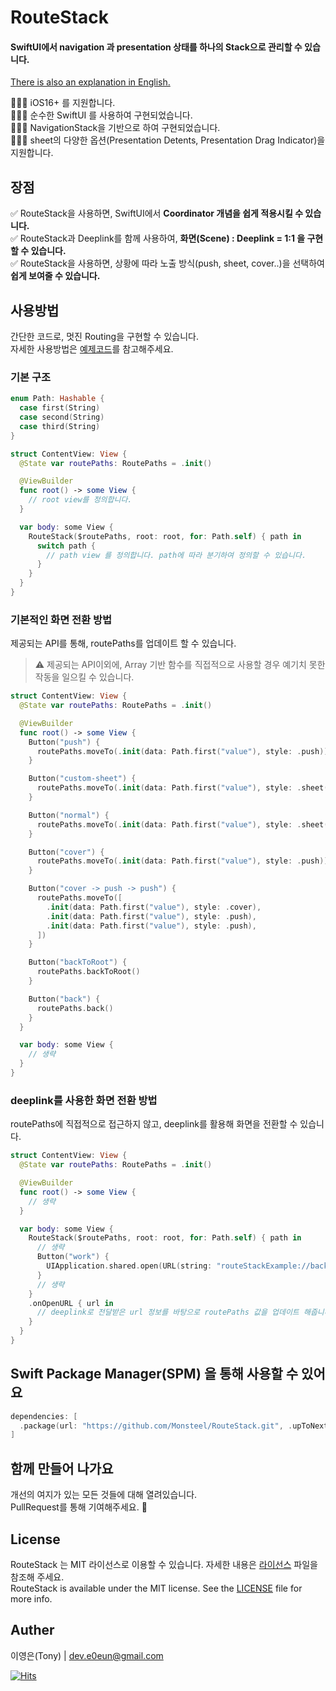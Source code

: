 # RouteStack

#### SwiftUI에서 navigation 과 presentation 상태를 하나의 Stack으로 관리할 수 있습니다.

[There is also an explanation in English.](https://github.com/Monsteel/RouteStack/tree/main/README_EN.md)

💁🏻‍♂️ iOS16+ 를 지원합니다.<br>
💁🏻‍♂️ 순수한 SwiftUI 를 사용하여 구현되었습니다.<br>
💁🏻‍♂️ NavigationStack을 기반으로 하여 구현되었습니다.<br>
💁🏻‍♂️ sheet의 다양한 옵션(Presentation Detents, Presentation Drag Indicator)을 지원합니다.<br>

## 장점

✅ RouteStack을 사용하면, SwiftUI에서 **Coordinator 개념을 쉽게 적용시킬 수 있습니다.**<br>
✅ RouteStack과 Deeplink를 함께 사용하여, **화면(Scene) : Deeplink = 1:1 을 구현할 수 있습니다.**<br>
✅ RouteStack을 사용하면, 상황에 따라 노출 방식(push, sheet, cover..)을 선택하여 **쉽게 보여줄 수 있습니다.**<br>

## 사용방법

간단한 코드로, 멋진 Routing을 구현할 수 있습니다.<br>
자세한 사용방법은 [예제코드](https://github.com/Monsteel/RouteStack/tree/main/Example)를 참고해주세요.

### 기본 구조

```swift
enum Path: Hashable {
  case first(String)
  case second(String)
  case third(String)
}

struct ContentView: View {
  @State var routePaths: RoutePaths = .init()

  @ViewBuilder
  func root() -> some View {
    // root view를 정의합니다.
  }

  var body: some View {
    RouteStack($routePaths, root: root, for: Path.self) { path in
      switch path {
        // path view 를 정의합니다. path에 따라 분기하여 정의할 수 있습니다.
      }
    }
  }
}
```

### 기본적인 화면 전환 방법

제공되는 API를 통해, routePaths를 업데이트 할 수 있습니다.

> ⚠️ 제공되는 API이외에, Array 기반 함수를 직접적으로 사용할 경우 예기치 못한 작동을 일으킬 수 있습니다.

```swift
struct ContentView: View {
  @State var routePaths: RoutePaths = .init()

  @ViewBuilder
  func root() -> some View {
    Button("push") {
      routePaths.moveTo(.init(data: Path.first("value"), style: .push))
    }

    Button("custom-sheet") {
      routePaths.moveTo(.init(data: Path.first("value"), style: .sheet([.medium, .large], .visible)))
    }

    Button("normal") {
      routePaths.moveTo(.init(data: Path.first("value"), style: .sheet()))
    }

    Button("cover") {
      routePaths.moveTo(.init(data: Path.first("value"), style: .push))
    }

    Button("cover -> push -> push") {
      routePaths.moveTo([
        .init(data: Path.first("value"), style: .cover),
        .init(data: Path.first("value"), style: .push),
        .init(data: Path.first("value"), style: .push),
      ])
    }

    Button("backToRoot") {
      routePaths.backToRoot()
    }

    Button("back") {
      routePaths.back()
    }
  }

  var body: some View {
    // 생략
  }
}

```

### deeplink를 사용한 화면 전환 방법

routePaths에 직접적으로 접근하지 않고, deeplink를 활용해 화면을 전환할 수 있습니다.

```swift
struct ContentView: View {
  @State var routePaths: RoutePaths = .init()

  @ViewBuilder
  func root() -> some View {
    // 생략
  }

  var body: some View {
    RouteStack($routePaths, root: root, for: Path.self) { path in
      // 생략
      Button("work") {
        UIApplication.shared.open(URL(string: "routeStackExample://backToRoot")!)
      }
      // 생략
    }
    .onOpenURL { url in
      // deeplink로 전달받은 url 정보를 바탕으로 routePaths 값을 업데이트 해줍니다.
    }
  }
}

```

## Swift Package Manager(SPM) 을 통해 사용할 수 있어요

```swift
dependencies: [
  .package(url: "https://github.com/Monsteel/RouteStack.git", .upToNextMajor(from: "0.0.1"))
]
```

## 함께 만들어 나가요

개선의 여지가 있는 모든 것들에 대해 열려있습니다.<br>
PullRequest를 통해 기여해주세요. 🙏

## License

RouteStack 는 MIT 라이선스로 이용할 수 있습니다. 자세한 내용은 [라이선스](https://github.com/Monsteel/RouteStack/tree/main/LICENSE) 파일을 참조해 주세요.<br>
RouteStack is available under the MIT license. See the [LICENSE](https://github.com/Monsteel/RouteStack/tree/main/LICENSE) file for more info.

## Auther

이영은(Tony) | dev.e0eun@gmail.com

[![Hits](https://hits.seeyoufarm.com/api/count/incr/badge.svg?url=https%3A%2F%2Fgithub.com%2FMonsteel%2FRouteStack&count_bg=%2379C83D&title_bg=%23555555&icon=&icon_color=%23E7E7E7&title=hits&edge_flat=false)](https://hits.seeyoufarm.com)
